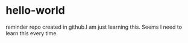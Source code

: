 # hello-world
reminder repo created in github.I am just learning this. Seems I need to learn this every time.
